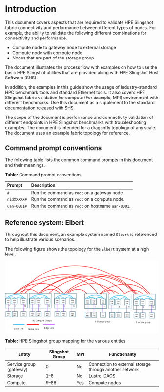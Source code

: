 # Introduction

This document covers aspects that are required to validate HPE Slingshot fabric connectivity and performance between different types of nodes.
For example, the ability to validate the following different combinations for connectivity and performance.

- Compute node to gateway node to external storage
- Compute node with compute node
- Nodes that are part of the storage group

The document illustrates the process flow with examples on how to use the basic HPE Slingshot utilities that are provided along with HPE Slingshot Host Software (SHS).

In addition, the examples in this guide show the usage of industry-standard HPC benchmark tools and standard Ethernet tools.
It also covers HPE Slingshot fabric validation for compute (For example, MPI) environment with different benchmarks.
Use this document as a supplement to the standard documentation released with SHS.

The scope of the document is performance and connectivity validation of different endpoints in HPE Slingshot benchmarks with troubleshooting examples.
The document is intended for a dragonfly topology of any scale. The document uses an example fabric topology for reference.

## Command prompt conventions

The following table lists the common command prompts in this document and their meanings.

**Table:** Command prompt conventions

| **Prompt**  | **Description**                                   |
|:------------|:--------------------------------------------------|
| `#`         | Run the command as `root` on a gateway node.      |
| `nidXXXXX#` | Run the command as `root` on a compute node.      |
| `uan-0001#` | Run the command as `root` on hostname `uan-0001`. |

## Reference system: Elbert

Throughout this document, an example system named `Elbert` is referenced to help illustrate various scenarios.

The following figure shows the topology for the `Elbert` system at a high level.

![System topology overview](../images/fabric_topology.png)

**Table:** HPE Slingshot group mapping for the various entities

| **Entity**              | **Slingshot Group** | **MPI** | **Functionality**                                      |
|-------------------------|---------------------|---------|--------------------------------------------------------|
| Service group (gateway) | 0                   | No      | Connection to external storage through another network |
| Storage                 | 1–8                 | No      | Lustre, DAOS                                           |
| Compute                 | 9–88                | Yes     | Compute nodes                                          |
